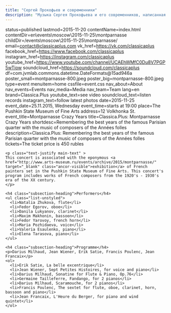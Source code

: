 ```yaml
---
title: "Сергей Прокофьев и современники"
description: "Музыка Сергея Прокофьева и его современников, написанная в эпоху Второй Мировой войны"
---
```

status=published
lastmod=2015-11-20
contentName=index.html
contentDir=en\events\moscow\2015-11-25\montparnasse
childDir=/events\moscow\2015-11-25\montparnasse/
email=contact@classicaplus.com
vk_href=https://vk.com/classicaplus
facebook_href=https://www.facebook.com/classicaplus
instagram_href=https://instagram.com/classicaplus
youtube_href=https://www.youtube.com/channel/UCAEhWMfC0Du8V7PGP5wTiow
soundcloud_href=https://soundcloud.com/classicaplus
df=com.jvmlab.commons.datetime.DateFormats@15ad946a
poster_small=montparnasse-800.jpeg
poster_big=montparnasse-800.jpeg
type=event
menuitem=home
cssfile=event.css
nav_about=About
nav_events=Events
nav_media=Media
nav_team=Team
lang=en
brand=Classica.Plus
youtube_text=see video
soundcloud_text=listen records
instagram_text=follow latest photos
date=2015-11-25
event_date=25.11.2015, Wednesday
event_time=starts at 19:00
place=The Pushkin State Museum of Fine Arts
address=12 Volkhonka St.
event_title=Montparnasse Crazy Years
title=Classica.Plus: Montparnasse Crazy Years
shortdesc=Remembering the best years of the famous Parisian quarter with the music of composers of the Années folles
description=Classica.Plus: Remembering the best years of the famous Parisian quarter with the music of composers of the Années folles
tickets=The ticket price is 450 rubles
~~~~~~
<p class="text-justify main-text" >
This concert is associated with the eponymous <a href="http://www.arts-museum.ru/events/archive/2015/montparnasse/" target="_blank" class="ancor-visible">exhibition</a> of French painters set in the Pushkin State Museum of Fine Arts. This concert's program includes works of French composers from the 1920's - 1930's era of the XX century.
</p>

<h4 class="subsection-heading">Performers</h4>
<ul class="list-unstyled">
  <li>Natalia Zhukova, flute</li>
  <li>Fedor Egorov, oboe</li>
  <li>Danila Lukyanov, clarinet</li>
  <li>Maxim Makhonin, bassoon</li>
  <li>Fedor Yarovoy, french horn</li>
  <li>Maria Pozhidaeva, voice</li>
  <li>Valeria Esaulenko, piano</li>
  <li>Elena Tarasova, piano</li>
</ul>

<h4 class="subsection-heading">Programme</h4>
<p>Darius Milhaud, Jean Wiener, Erik Satie, Francis Poulenc, Jean Francaix</p>
<ol>
  <li>Erik Satie, La belle excentrique</li>
  <li>Jean Wiener, Sept Petites Histoires, for voice and piano</li>
  <li>Darius Milhaud, Sonatine for Flute & Piano, Op.76</li>
  <li>Germaine Tailleferre, Fandango, for 2 pianos</li>
  <li>Darius Milhaud, Scaramouche, for 2 pianos</li>
  <li>Francis Poulenc, The sextet for flute, oboe, clarinet, horn, bassoon and piano</li>
  <li>Jean Francaix, L'Heure du Berger, for piano and wind quintet</li>
</ol>
